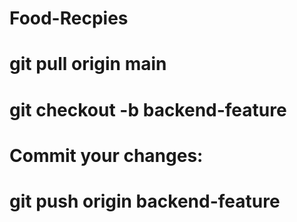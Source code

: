 # Food-Recpies

<!-- pull the latest changes from main branch  -->
# git pull origin main  

<!-- Create a new branch for your backend changes: -->

# git checkout -b backend-feature

<!-- Commit your changes: -->

 #  Commit your changes:

<!-- Push your branch to GitHub: -->

# git push origin backend-feature

